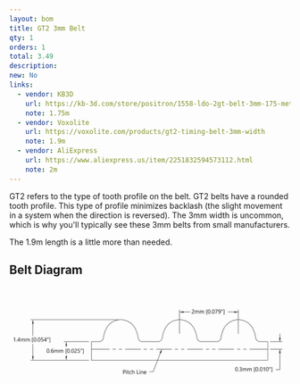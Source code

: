 ```yaml
---
layout: bom
title: GT2 3mm Belt
qty: 1
orders: 1
total: 3.49
description: 
new: No
links:
  - vendor: KB3D
    url: https://kb-3d.com/store/positron/1558-ldo-2gt-belt-3mm-175-meters-for-positron-v32-3d-printer-1725634929631.html
    note: 1.75m
  - vendor: Voxolite
    url: https://voxolite.com/products/gt2-timing-belt-3mm-width
    note: 1.9m
  - vendor: AliExpress
    url: https://www.aliexpress.us/item/2251832594573112.html
    note: 2m
---
```


GT2 refers to the type of tooth profile on the belt. GT2 belts have a rounded tooth profile. This type of profile
minimizes backlash (the slight movement in a system when the direction is reversed). The 3mm width is uncommon, which is
why you'll typically see these 3mm belts from small manufacturers.

The 1.9m length is a little more than needed.

## Belt Diagram

![Belt Diagram](/assets/content/belt-diagram.png)